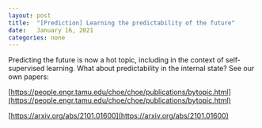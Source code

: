 ```yaml
---
layout: post
title:  "[Prediction] Learning the predictability of the future"
date:   January 16, 2021
categories: none
---
```


Predicting the future is now a hot topic, including in the context of self-supervised learning. What about predictability in the internal state? See  our own papers: 



[https://people.engr.tamu.edu/choe/choe/publications/bytopic.html](https://people.engr.tamu.edu/choe/choe/publications/bytopic.html)





[https://arxiv.org/abs/2101.01600](https://arxiv.org/abs/2101.01600)



 

